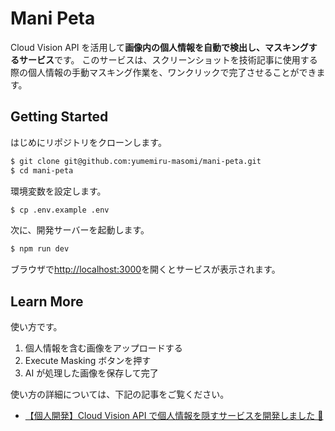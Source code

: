 # Mani Peta

Cloud Vision API を活用して**画像内の個人情報を自動で検出し、マスキングするサービス**です。
このサービスは、スクリーンショットを技術記事に使用する際の個人情報の手動マスキング作業を、ワンクリックで完了させることができます。

## Getting Started

はじめにリポジトリをクローンします。

```bash
$ git clone git@github.com:yumemiru-masomi/mani-peta.git
$ cd mani-peta
```

環境変数を設定します。

```sh
$ cp .env.example .env
```

次に、開発サーバーを起動します。

```bash
$ npm run dev
```

ブラウザで[http://localhost:3000](http://localhost:3000)を開くとサービスが表示されます。

## Learn More

使い方です。

1. 個人情報を含む画像をアップロードする
2. Execute Masking ボタンを押す
3. AI が処理した画像を保存して完了

使い方の詳細については、下記の記事をご覧ください。

- [【個人開発】Cloud Vision API で個人情報を隠すサービスを開発しました 🎉](https://zenn.dev/yumemi9808/articles/a28e0442a51ef9)

